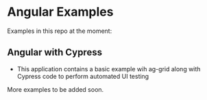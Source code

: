# Angular Examples

Examples in this repo at the moment:

## Angular with Cypress
- This application contains a basic example wih ag-grid along with Cypress code to perform automated UI testing

More examples to be added soon. 

    

